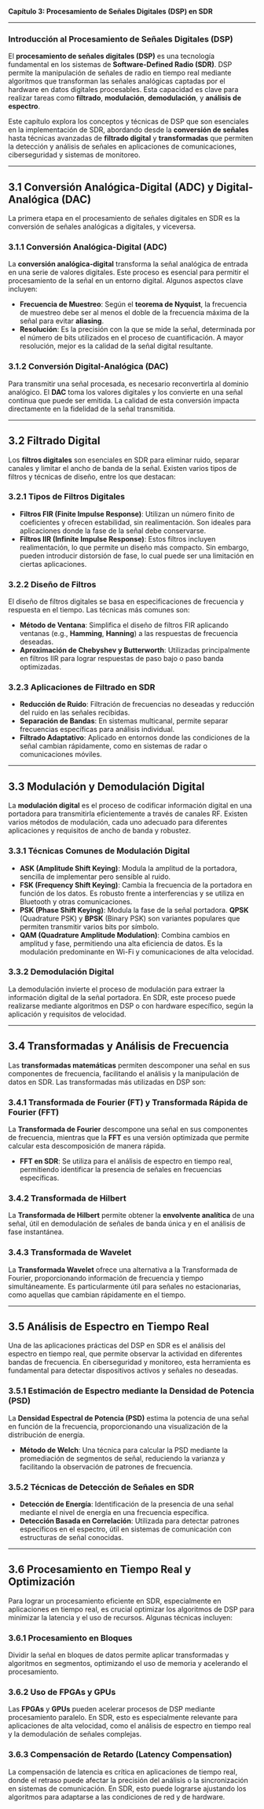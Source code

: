 **Capítulo 3: Procesamiento de Señales Digitales (DSP) en SDR**

---

### Introducción al Procesamiento de Señales Digitales (DSP)

El **procesamiento de señales digitales (DSP)** es una tecnología fundamental en los sistemas de **Software-Defined Radio (SDR)**. DSP permite la manipulación de señales de radio en tiempo real mediante algoritmos que transforman las señales analógicas captadas por el hardware en datos digitales procesables. Esta capacidad es clave para realizar tareas como **filtrado**, **modulación**, **demodulación**, y **análisis de espectro**.

Este capítulo explora los conceptos y técnicas de DSP que son esenciales en la implementación de SDR, abordando desde la **conversión de señales** hasta técnicas avanzadas de **filtrado digital** y **transformadas** que permiten la detección y análisis de señales en aplicaciones de comunicaciones, ciberseguridad y sistemas de monitoreo.

---

## 3.1 Conversión Analógica-Digital (ADC) y Digital-Analógica (DAC)

La primera etapa en el procesamiento de señales digitales en SDR es la conversión de señales analógicas a digitales, y viceversa.

### 3.1.1 Conversión Analógica-Digital (ADC)
La **conversión analógica-digital** transforma la señal analógica de entrada en una serie de valores digitales. Este proceso es esencial para permitir el procesamiento de la señal en un entorno digital. Algunos aspectos clave incluyen:
- **Frecuencia de Muestreo**: Según el **teorema de Nyquist**, la frecuencia de muestreo debe ser al menos el doble de la frecuencia máxima de la señal para evitar **aliasing**.
- **Resolución**: Es la precisión con la que se mide la señal, determinada por el número de bits utilizados en el proceso de cuantificación. A mayor resolución, mejor es la calidad de la señal digital resultante.

### 3.1.2 Conversión Digital-Analógica (DAC)
Para transmitir una señal procesada, es necesario reconvertirla al dominio analógico. El **DAC** toma los valores digitales y los convierte en una señal continua que puede ser emitida. La calidad de esta conversión impacta directamente en la fidelidad de la señal transmitida.

---

## 3.2 Filtrado Digital

Los **filtros digitales** son esenciales en SDR para eliminar ruido, separar canales y limitar el ancho de banda de la señal. Existen varios tipos de filtros y técnicas de diseño, entre los que destacan:

### 3.2.1 Tipos de Filtros Digitales
- **Filtros FIR (Finite Impulse Response)**: Utilizan un número finito de coeficientes y ofrecen estabilidad, sin realimentación. Son ideales para aplicaciones donde la fase de la señal debe conservarse.
- **Filtros IIR (Infinite Impulse Response)**: Estos filtros incluyen realimentación, lo que permite un diseño más compacto. Sin embargo, pueden introducir distorsión de fase, lo cual puede ser una limitación en ciertas aplicaciones.

### 3.2.2 Diseño de Filtros
El diseño de filtros digitales se basa en especificaciones de frecuencia y respuesta en el tiempo. Las técnicas más comunes son:
- **Método de Ventana**: Simplifica el diseño de filtros FIR aplicando ventanas (e.g., **Hamming**, **Hanning**) a las respuestas de frecuencia deseadas.
- **Aproximación de Chebyshev y Butterworth**: Utilizadas principalmente en filtros IIR para lograr respuestas de paso bajo o paso banda optimizadas.

### 3.2.3 Aplicaciones de Filtrado en SDR
- **Reducción de Ruido**: Filtración de frecuencias no deseadas y reducción del ruido en las señales recibidas.
- **Separación de Bandas**: En sistemas multicanal, permite separar frecuencias específicas para análisis individual.
- **Filtrado Adaptativo**: Aplicado en entornos donde las condiciones de la señal cambian rápidamente, como en sistemas de radar o comunicaciones móviles.

---

## 3.3 Modulación y Demodulación Digital

La **modulación digital** es el proceso de codificar información digital en una portadora para transmitirla eficientemente a través de canales RF. Existen varios métodos de modulación, cada uno adecuado para diferentes aplicaciones y requisitos de ancho de banda y robustez.

### 3.3.1 Técnicas Comunes de Modulación Digital
- **ASK (Amplitude Shift Keying)**: Modula la amplitud de la portadora, sencilla de implementar pero sensible al ruido.
- **FSK (Frequency Shift Keying)**: Cambia la frecuencia de la portadora en función de los datos. Es robusto frente a interferencias y se utiliza en Bluetooth y otras comunicaciones.
- **PSK (Phase Shift Keying)**: Modula la fase de la señal portadora. **QPSK** (Quadrature PSK) y **BPSK** (Binary PSK) son variantes populares que permiten transmitir varios bits por símbolo.
- **QAM (Quadrature Amplitude Modulation)**: Combina cambios en amplitud y fase, permitiendo una alta eficiencia de datos. Es la modulación predominante en Wi-Fi y comunicaciones de alta velocidad.

### 3.3.2 Demodulación Digital
La demodulación invierte el proceso de modulación para extraer la información digital de la señal portadora. En SDR, este proceso puede realizarse mediante algoritmos en DSP o con hardware específico, según la aplicación y requisitos de velocidad.

---

## 3.4 Transformadas y Análisis de Frecuencia

Las **transformadas matemáticas** permiten descomponer una señal en sus componentes de frecuencia, facilitando el análisis y la manipulación de datos en SDR. Las transformadas más utilizadas en DSP son:

### 3.4.1 Transformada de Fourier (FT) y Transformada Rápida de Fourier (FFT)
La **Transformada de Fourier** descompone una señal en sus componentes de frecuencia, mientras que la **FFT** es una versión optimizada que permite calcular esta descomposición de manera rápida.
- **FFT en SDR**: Se utiliza para el análisis de espectro en tiempo real, permitiendo identificar la presencia de señales en frecuencias específicas.

### 3.4.2 Transformada de Hilbert
La **Transformada de Hilbert** permite obtener la **envolvente analítica** de una señal, útil en demodulación de señales de banda única y en el análisis de fase instantánea.

### 3.4.3 Transformada de Wavelet
La **Transformada Wavelet** ofrece una alternativa a la Transformada de Fourier, proporcionando información de frecuencia y tiempo simultáneamente. Es particularmente útil para señales no estacionarias, como aquellas que cambian rápidamente en el tiempo.

---

## 3.5 Análisis de Espectro en Tiempo Real

Una de las aplicaciones prácticas del DSP en SDR es el análisis del espectro en tiempo real, que permite observar la actividad en diferentes bandas de frecuencia. En ciberseguridad y monitoreo, esta herramienta es fundamental para detectar dispositivos activos y señales no deseadas.

### 3.5.1 Estimación de Espectro mediante la Densidad de Potencia (PSD)
La **Densidad Espectral de Potencia (PSD)** estima la potencia de una señal en función de la frecuencia, proporcionando una visualización de la distribución de energía.
- **Método de Welch**: Una técnica para calcular la PSD mediante la promediación de segmentos de señal, reduciendo la varianza y facilitando la observación de patrones de frecuencia.

### 3.5.2 Técnicas de Detección de Señales en SDR
- **Detección de Energía**: Identificación de la presencia de una señal mediante el nivel de energía en una frecuencia específica.
- **Detección Basada en Correlación**: Utilizada para detectar patrones específicos en el espectro, útil en sistemas de comunicación con estructuras de señal conocidas.

---

## 3.6 Procesamiento en Tiempo Real y Optimización

Para lograr un procesamiento eficiente en SDR, especialmente en aplicaciones en tiempo real, es crucial optimizar los algoritmos de DSP para minimizar la latencia y el uso de recursos. Algunas técnicas incluyen:

### 3.6.1 Procesamiento en Bloques
Dividir la señal en bloques de datos permite aplicar transformadas y algoritmos en segmentos, optimizando el uso de memoria y acelerando el procesamiento.

### 3.6.2 Uso de FPGAs y GPUs
Las **FPGAs** y **GPUs** pueden acelerar procesos de DSP mediante procesamiento paralelo. En SDR, esto es especialmente relevante para aplicaciones de alta velocidad, como el análisis de espectro en tiempo real y la demodulación de señales complejas.

### 3.6.3 Compensación de Retardo (Latency Compensation)
La compensación de latencia es crítica en aplicaciones de tiempo real, donde el retraso puede afectar la precisión del análisis o la sincronización en sistemas de comunicación. En SDR, esto puede lograrse ajustando los algoritmos para adaptarse a las condiciones de red y de hardware.
